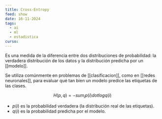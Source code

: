 ```yaml
---
title: Cross-Entropy
feed: show
date: 16-11-2024
tags:
  - ai
  - ml
  - estadistica
curso:
---
```

Es una medida de la diferencia entre dos distribuciones de probabilidad: la verdadera distribución de los datos y la distribución predicha por un [[modelo]]. 

Se utiliza comúnmente en problemas de [[clasificacion]], como en [[redes neuronales]], para evaluar qué tan bien un modelo predice las etiquetas de las clases.

$$H(p,q) = - sum_i p(i) dot log q(i) $$
- $p(i)$ es la probabilidad verdadera (la distribución real de las etiquetas).
- $q(i)$ es la probabilidad predicha por el modelo.